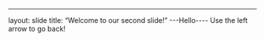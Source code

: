 ---
layout: slide
title: “Welcome to our second slide!”
---Hello----
Use the left arrow to go back!
